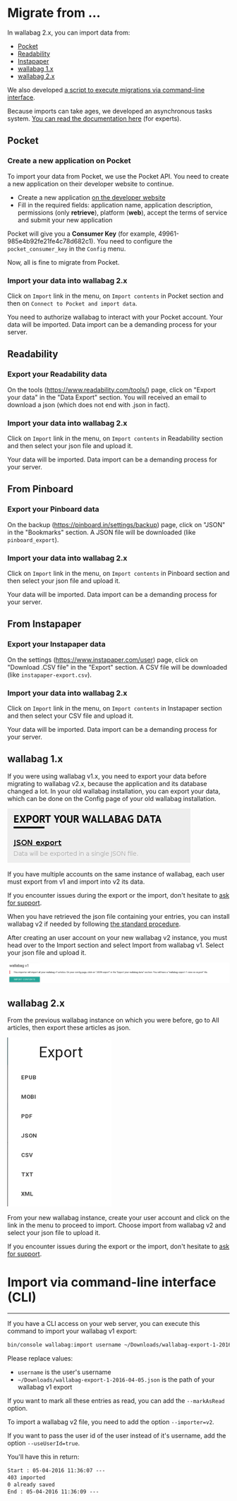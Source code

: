# Migrate from ...

In wallabag 2.x, you can import data from:

-   [Pocket](#id1)
-   [Readability](#id2)
-   [Instapaper](#id4)
-   [wallabag 1.x](#id6)
-   [wallabag 2.x](#id7)

We also developed [a script to execute migrations via command-line
interface](#import-via-command-line-interface-cli).

Because imports can take ages, we developed an asynchronous tasks
system. [You can read the documentation
here](http://doc.wallabag.org/fr/master/developer/asynchronous.html)
(for experts).

## Pocket

### Create a new application on Pocket

To import your data from Pocket, we use the Pocket API. You need to
create a new application on their developer website to continue.

-   Create a new application [on the developer
    website](https://getpocket.com/developer/apps/new)
-   Fill in the required fields: application name, application
    description, permissions (only **retrieve**), platform (**web**),
    accept the terms of service and submit your new application

Pocket will give you a **Consumer Key** (for example,
49961-985e4b92fe21fe4c78d682c1). You need to configure the
`pocket_consumer_key` in the `Config` menu.

Now, all is fine to migrate from Pocket.

### Import your data into wallabag 2.x

Click on `Import` link in the menu, on `Import contents` in Pocket
section and then on `Connect to Pocket and import data`.

You need to authorize wallabag to interact with your Pocket account.
Your data will be imported. Data import can be a demanding process for
your server.

## Readability

### Export your Readability data

On the tools
([<https://www.readability.com/tools/>](https://www.readability.com/tools/))
page, click on "Export your data" in the "Data Export" section. You will
received an email to download a json (which does not end with .json in
fact).

### Import your data into wallabag 2.x

Click on `Import` link in the menu, on `Import contents` in Readability
section and then select your json file and upload it.

Your data will be imported. Data import can be a demanding process for
your server.

## From Pinboard

### Export your Pinboard data

On the backup
([<https://pinboard.in/settings/backup>](https://pinboard.in/settings/backup))
page, click on "JSON" in the "Bookmarks" section. A JSON file will be
downloaded (like `pinboard_export`).

### Import your data into wallabag 2.x

Click on `Import` link in the menu, on `Import contents` in Pinboard
section and then select your json file and upload it.

Your data will be imported. Data import can be a demanding process for
your server.

## From Instapaper

### Export your Instapaper data

On the settings
([<https://www.instapaper.com/user>](https://www.instapaper.com/user))
page, click on "Download .CSV file" in the "Export" section. A CSV file
will be downloaded (like `instapaper-export.csv`).

### Import your data into wallabag 2.x

Click on `Import` link in the menu, on `Import contents` in Instapaper
section and then select your CSV file and upload it.

Your data will be imported. Data import can be a demanding process for
your server.

## wallabag 1.x

If you were using wallabag v1.x, you need to export your data before
migrating to wallabag v2.x, because the application and its database
changed a lot. In your old wallabag installation, you can export your
data, which can be done on the Config page of your old wallabag
installation.

![Exporting from wallabag v1](../../img/user/export_v1.png)

If you have multiple accounts on the same instance of wallabag, each
user must export from v1 and import into v2 its data.

If you encounter issues during the export or the import, don't hesitate
to [ask for support](https://gitter.im/wallabag/wallabag).

When you have retrieved the json file containing your entries, you can
install wallabag v2 if needed by following [the standard
procedure](http://doc.wallabag.org/en/master/user/installation.html).

After creating an user account on your new wallabag v2 instance, you
must head over to the Import section and select Import from wallabag v1.
Select your json file and upload it.

![Import from wallabag v1](../../img/user/import_wallabagv1.png)

## wallabag 2.x

From the previous wallabag instance on which you were before, go to
All articles, then export these articles as json.

![Export depuis wallabag v2](../../img/user/export_v2.png)

From your new wallabag instance, create your user account and click on
the link in the menu to proceed to import. Choose import from wallabag
v2 and select your json file to upload it.

If you encounter issues during the export or the import, don't hesitate
to [ask for support](https://gitter.im/wallabag/wallabag).

# Import via command-line interface (CLI)
---------------------------------------

If you have a CLI access on your web server, you can execute this
command to import your wallabag v1 export:

```bash
bin/console wallabag:import username ~/Downloads/wallabag-export-1-2016-04-05.json --env=prod
```

Please replace values:

-   `username` is the user's username
-   `~/Downloads/wallabag-export-1-2016-04-05.json` is the path of your
    wallabag v1 export

If you want to mark all these entries as read, you can add the
`--markAsRead` option.

To import a wallabag v2 file, you need to add the option
`--importer=v2`.

If you want to pass the user id of the user instead of it's username,
add the option `--useUserId=true`.

You'll have this in return:

```
Start : 05-04-2016 11:36:07 ---
403 imported
0 already saved
End : 05-04-2016 11:36:09 ---
```
